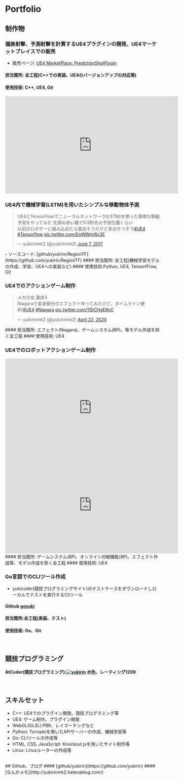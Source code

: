 # Portfolio
## 制作物
### 偏差射撃、予測射撃を計算するUE4プラグインの開発、UE4マーケットプレイスでの販売
- 販売ページ: [UE4 MarketPlace: PredictionShotPlugin](https://www.unrealengine.com/marketplace/ja/product/prediction-shot-plugin)
#### 担当箇所: 全工程(C++での実装、UE4のバージョンアップの対応等)
#### 使用技術: C++, UE4, Git
<iframe width="560" height="315" src="https://www.youtube.com/embed/BrCKP1JALYU" frameborder="0" allow="accelerometer; autoplay; clipboard-write; encrypted-media; gyroscope; picture-in-picture" allowfullscreen></iframe>
<br/>

### UE4内で機械学習(LSTM)を用いたシンプルな移動物体予測
<blockquote class="twitter-tweet"><p lang="ja" dir="ltr">UE4とTensorFlowでニューラルネットワーク(LSTM)を使った簡単な移動予測をやってみた 先頭の赤い箱で0.9秒先の予測位置くらい<br>以前のロボゲーに組み込めたら面白そうだけど多分きつそう<a href="https://twitter.com/hashtag/UE4?src=hash&amp;ref_src=twsrc%5Etfw">#UE4</a> <a href="https://twitter.com/hashtag/Tensorflow?src=hash&amp;ref_src=twsrc%5Etfw">#Tensorflow</a> <a href="https://t.co/EmNWmj6c3E">pic.twitter.com/EmNWmj6c3E</a></p>&mdash; yukirinmk2 (@yukirinmk2) <a href="https://twitter.com/yukirinmk2/status/872278662015361024?ref_src=twsrc%5Etfw">June 7, 2017</a></blockquote> <script async src="https://platform.twitter.com/widgets.js" charset="utf-8"></script>
 - ソースコード: [github/yukirin/RegionTF](https://github.com/yukirin/RegionTF)
#### 担当箇所: 全工程(機械学習モデルの作成、学習、UE4への実装など)
#### 使用技術:Python, UE4, TensorfFlow, Git
<br/>

### UE4でのアクションゲーム制作
<blockquote class="twitter-tweet"><p lang="ja" dir="ltr">メカ少女 進捗3<br>Niagaraで変身部分のエフェクト作ってみたけど、タイムライン便利!<a href="https://twitter.com/hashtag/UE4?src=hash&amp;ref_src=twsrc%5Etfw">#UE4</a> <a href="https://twitter.com/hashtag/Niagara?src=hash&amp;ref_src=twsrc%5Etfw">#Niagara</a> <a href="https://t.co/11DCHgE8nC">pic.twitter.com/11DCHgE8nC</a></p>&mdash; yukirinmk2 (@yukirinmk2) <a href="https://twitter.com/yukirinmk2/status/1252978901061496839?ref_src=twsrc%5Etfw">April 22, 2020</a></blockquote> <script async src="https://platform.twitter.com/widgets.js" charset="utf-8"></script>
#### 担当箇所: エフェクト(Niagara)、ゲームシステム(BP)、等モデル作成を除く全工程
#### 使用技術: UE4
<br/>

### UE4でのロボットアクションゲーム制作
<iframe width="560" height="315" src="https://www.youtube.com/embed/wh1UWnNlNKY" frameborder="0" allow="accelerometer; autoplay; clipboard-write; encrypted-media; gyroscope; picture-in-picture" allowfullscreen></iframe>
<iframe width="560" height="315" src="https://www.youtube.com/embed/CeEwsBDbypM" frameborder="0" allow="accelerometer; autoplay; clipboard-write; encrypted-media; gyroscope; picture-in-picture" allowfullscreen></iframe>
#### 担当箇所: ゲームシステム(BP)、オンライン対戦機能(BP)、エフェクト作成等、モデル作成を除く全工程
#### 使用技術: UE4
<br/>

### Go言語でのCLIツール作成
- yukicoder(競技プログラミングサイト)のテストケースをダウンロードしローカルでテストを実行するClIツール
#### Github [goyuki](https://github.com/yukirin/goyuki)
#### 担当箇所:全工程(実装、テスト)
#### 使用技術: Go、Git
<br/>

## 競技プログラミング
#### AtCoder(競技プログラミング):[![yukirin](https://img.shields.io/endpoint?url=https%3A%2F%2Fatcoder-badges.now.sh%2Fapi%2Fatcoder%2Fjson%2Fyukirin)](https://atcoder.jp/users/yukirin) 水色、レーティング1209
<br/>

## スキルセット
- C++: UE4でのプラグイン開発、競技プログラミング等
- UE4: ゲーム制作、プラグイン開発
- WebGL(GLSL):PBR、レイマーチングなど
- Python: Tornadoを用いたAPIサーバーの作成、機械学習等
- Go: CLIツールの作成等
- HTML, CSS, JavaScript: Knockout.jsを用いたサイト制作等
- Linux: Linuxルーターの作成等
<br/>
## Github、ブログ
#### [github/yukirin](https://github.com/yukirin)
#### [なんかメモ](http://yukirinmk2.hatenablog.com/)

